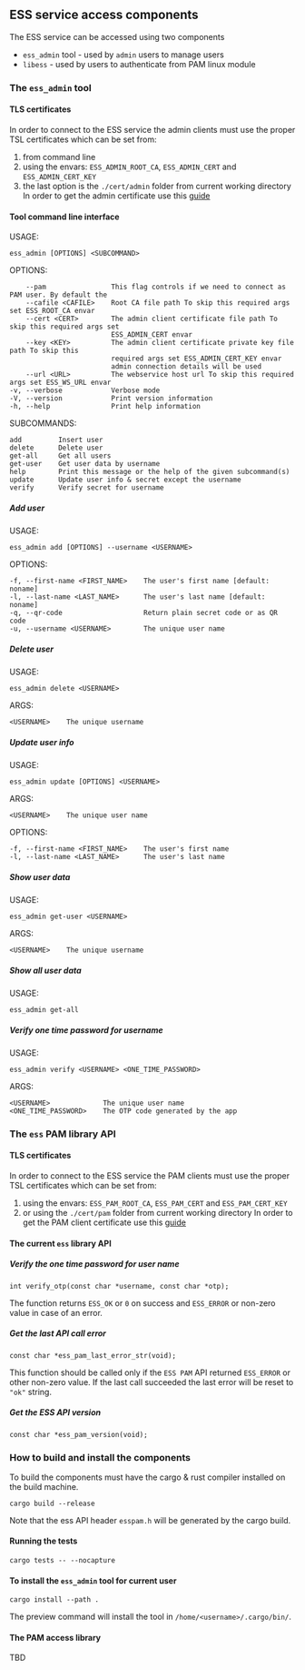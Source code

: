 ## ESS service access components
The ESS service can be accessed using two components
* `ess_admin` tool - used by `admin` users to manage users
* `libess` - used by users to authenticate from PAM linux module

### The `ess_admin` tool
#### TLS certificates
In order to connect to the ESS service the admin clients must use the proper TSL certificates which can be set from:
1. from command line
2. using the envars: `ESS_ADMIN_ROOT_CA`, `ESS_ADMIN_CERT` and `ESS_ADMIN_CERT_KEY`
3. the last option is the `./cert/admin` folder from current working directory
In order to get the admin certificate use this [guide](https://github.com/catalin-h/ess_backend#getting-the-adminpam-client-service-root-ca-and-client-certificates)

#### Tool command line interface
USAGE:

    ess_admin [OPTIONS] <SUBCOMMAND>

OPTIONS:

        --pam                This flag controls if we need to connect as PAM user. By default the
        --cafile <CAFILE>    Root CA file path To skip this required args set ESS_ROOT_CA envar
        --cert <CERT>        The admin client certificate file path To skip this required args set
                             ESS_ADMIN_CERT envar
        --key <KEY>          The admin client certificate private key file path To skip this
                             required args set ESS_ADMIN_CERT_KEY envar
                             admin connection details will be used
        --url <URL>          The webservice host url To skip this required args set ESS_WS_URL envar
    -v, --verbose            Verbose mode
    -V, --version            Print version information
    -h, --help               Print help information

SUBCOMMANDS:

    add         Insert user
    delete      Delete user
    get-all     Get all users
    get-user    Get user data by username
    help        Print this message or the help of the given subcommand(s)
    update      Update user info & secret except the username
    verify      Verify secret for username

##### Add user
USAGE:

    ess_admin add [OPTIONS] --username <USERNAME>

OPTIONS:

    -f, --first-name <FIRST_NAME>    The user's first name [default: noname]
    -l, --last-name <LAST_NAME>      The user's last name [default: noname]
    -q, --qr-code                    Return plain secret code or as QR code
    -u, --username <USERNAME>        The unique user name

##### Delete user
USAGE:

    ess_admin delete <USERNAME>

ARGS:

    <USERNAME>    The unique username

##### Update user info
USAGE:

    ess_admin update [OPTIONS] <USERNAME>

ARGS:

	<USERNAME>    The unique user name

OPTIONS:

    -f, --first-name <FIRST_NAME>    The user's first name
    -l, --last-name <LAST_NAME>      The user's last name

##### Show user data
USAGE:

    ess_admin get-user <USERNAME>

ARGS:

    <USERNAME>    The unique username

##### Show all user data
USAGE:

    ess_admin get-all

##### Verify one time password for username
USAGE:

    ess_admin verify <USERNAME> <ONE_TIME_PASSWORD>

ARGS:

    <USERNAME>             The unique user name
    <ONE_TIME_PASSWORD>    The OTP code generated by the app

### The `ess` PAM library API

#### TLS certificates
In order to connect to the ESS service the PAM clients must use the proper TSL certificates which can be set from:
1. using the envars: `ESS_PAM_ROOT_CA`, `ESS_PAM_CERT` and `ESS_PAM_CERT_KEY`
2. or using the `./cert/pam` folder from current working directory
In order to get the PAM client certificate use this [guide](https://github.com/catalin-h/ess_backend#getting-the-adminpam-client-service-root-ca-and-client-certificates)

#### The current `ess` library API
##### Verify the one time password for user name
```
int verify_otp(const char *username, const char *otp);
```
The function returns `ESS_OK` or `0` on success and `ESS_ERROR` or non-zero value in case of an error.

##### Get the last API call error
```
const char *ess_pam_last_error_str(void);
```
This function should be called only if the `ESS PAM` API returned `ESS_ERROR` or other non-zero value.
If the last call succeeded the last error will be reset to `"ok"` string.

##### Get the ESS API version
```
const char *ess_pam_version(void);
```

### How to build and install the components
To build the components must have the cargo & rust compiler installed on the build machine.
```
cargo build --release
```
Note that the ess API header `esspam.h` will be generated by the cargo build.

#### Running the tests
```
cargo tests -- --nocapture
```
#### To install the `ess_admin` tool for current user
```
cargo install --path .
```
The preview command will install the tool in `/home/<username>/.cargo/bin/`.
#### The PAM access library
TBD
